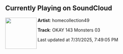 ## Currently Playing on SoundCloud

[<img align="left" width="100" src="https://i1.sndcdn.com/artworks-tCSg3yh7tkdLDB53-cnoPeA-t500x500.jpg">](https://soundcloud.com/homecollection49/okay-143-monsters-03)

**Artist**: homecollection49 

**Track**: OKAY 143 Monsters 03

Last updated at 7/31/2025, 7:49:05 PM
